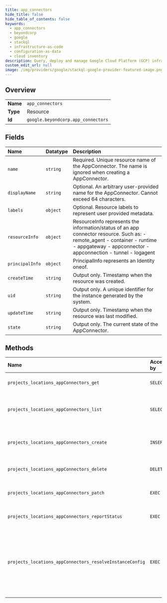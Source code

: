 ```yaml
---
title: app_connectors
hide_title: false
hide_table_of_contents: false
keywords:
  - app_connectors
  - beyondcorp
  - google    
  - stackql
  - infrastructure-as-code
  - configuration-as-data
  - cloud inventory
description: Query, deploy and manage Google Cloud Platform (GCP) infrastructure and resources using SQL
custom_edit_url: null
image: /img/providers/google/stackql-google-provider-featured-image.png
---
```

  
    

## Overview
<table><tbody>
<tr><td><b>Name</b></td><td><code>app_connectors</code></td></tr>
<tr><td><b>Type</b></td><td>Resource</td></tr>
<tr><td><b>Id</b></td><td><code>google.beyondcorp.app_connectors</code></td></tr>
</tbody></table>

## Fields
| Name | Datatype | Description |
|:-----|:---------|:------------|
| `name` | `string` | Required. Unique resource name of the AppConnector. The name is ignored when creating a AppConnector. |
| `displayName` | `string` | Optional. An arbitrary user-provided name for the AppConnector. Cannot exceed 64 characters. |
| `labels` | `object` | Optional. Resource labels to represent user provided metadata. |
| `resourceInfo` | `object` | ResourceInfo represents the information/status of an app connector resource. Such as: - remote_agent - container - runtime - appgateway - appconnector - appconnection - tunnel - logagent |
| `principalInfo` | `object` | PrincipalInfo represents an Identity oneof. |
| `createTime` | `string` | Output only. Timestamp when the resource was created. |
| `uid` | `string` | Output only. A unique identifier for the instance generated by the system. |
| `updateTime` | `string` | Output only. Timestamp when the resource was last modified. |
| `state` | `string` | Output only. The current state of the AppConnector. |
## Methods
| Name | Accessible by | Required Params | Description |
|:-----|:--------------|:----------------|:------------|
| `projects_locations_appConnectors_get` | `SELECT` | `appConnectorsId, locationsId, projectsId` | Gets details of a single AppConnector. |
| `projects_locations_appConnectors_list` | `SELECT` | `locationsId, projectsId` | Lists AppConnectors in a given project and location. |
| `projects_locations_appConnectors_create` | `INSERT` | `locationsId, projectsId` | Creates a new AppConnector in a given project and location. |
| `projects_locations_appConnectors_delete` | `DELETE` | `appConnectorsId, locationsId, projectsId` | Deletes a single AppConnector. |
| `projects_locations_appConnectors_patch` | `EXEC` | `appConnectorsId, locationsId, projectsId` | Updates the parameters of a single AppConnector. |
| `projects_locations_appConnectors_reportStatus` | `EXEC` | `appConnectorsId, locationsId, projectsId` | Report status for a given connector. |
| `projects_locations_appConnectors_resolveInstanceConfig` | `EXEC` | `appConnectorsId, locationsId, projectsId` | Gets instance configuration for a given AppConnector. An internal method called by a AppConnector to get its container config. |
